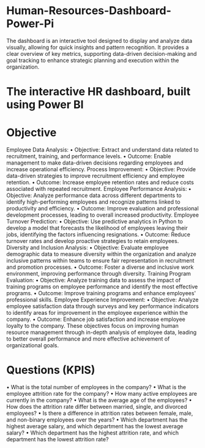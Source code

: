 # Human-Resources-Dashboard-Power-Pi
The dashboard is an interactive tool designed to display and analyze data visually, allowing for quick insights and pattern recognition. It provides a clear overview of key metrics, supporting data-driven decision-making and goal tracking to enhance strategic planning and execution within the organization.

# The interactive HR dashboard, built using Power BI

# Objective

Employee Data Analysis: • Objective: Extract and understand data related to recruitment, training, and performance levels. • Outcome: Enable management to make data-driven decisions regarding employees and increase operational efficiency.
Process Improvement: • Objective: Provide data-driven strategies to improve recruitment efficiency and employee retention. • Outcome: Increase employee retention rates and reduce costs associated with repeated recruitment.
Employee Performance Analysis: • Objective: Analyze performance data across different departments to identify high-performing employees and recognize patterns linked to productivity and efficiency. • Outcome: Improve evaluation and professional development processes, leading to overall increased productivity.
Employee Turnover Prediction: • Objective: Use predictive analytics in Python to develop a model that forecasts the likelihood of employees leaving their jobs, identifying the factors influencing resignations. • Outcome: Reduce turnover rates and develop proactive strategies to retain employees.
Diversity and Inclusion Analysis: • Objective: Evaluate employee demographic data to measure diversity within the organization and analyze inclusive patterns within teams to ensure fair representation in recruitment and promotion processes. • Outcome: Foster a diverse and inclusive work environment, improving performance through diversity.
Training Program Evaluation: • Objective: Analyze training data to assess the impact of training programs on employee performance and identify the most effective programs. • Outcome: Improve training programs and enhance employees' professional skills.
Employee Experience Improvement: • Objective: Analyze employee satisfaction data through surveys and key performance indicators to identify areas for improvement in the employee experience within the company. • Outcome: Enhance job satisfaction and increase employee loyalty to the company. These objectives focus on improving human resource management through in-depth analysis of employee data, leading to better overall performance and more effective achievement of organizational goals.


# Questions (KPIS)

• What is the total number of employees in the company?
• What is the employee attrition rate for the company?
• How many active employees are currently in the company?
• What is the average age of the employees?
• How does the attrition rate differ between married, single, and divorced employees?
• Is there a difference in attrition rates between female, male, and non-binary employees over the years?
• Which department has the highest average salary, and which department has the lowest average salary?
• Which department has the highest attrition rate, and which department has the lowest attrition rate?




